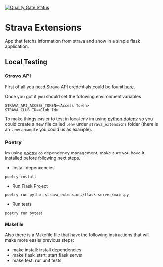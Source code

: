 [![Quality Gate Status](https://sonarcloud.io/api/project_badges/measure?project=darkaico_strava-extensions&metric=alert_status)](https://sonarcloud.io/summary/new_code?id=darkaico_strava-extensions)

# Strava Extensions

App that fetchs information from strava and show in a simple flask application.

## Local Testing

### Strava API

First of all you need Strava API credentials could be found [here](https://developers.strava.com/).

Once you got it you should set the following environment variables

```shell
STRAVA_API_ACCESS_TOKEN=<Access Token>
STRAVA_CLUB_ID=<Club Id>
```

To make things easier to test in local env im using [python-dotenv](https://github.com/theskumar/python-dotenv) so you could create a new file called `.env` under `strava_extensions` folder (there is an `.env.example` you could us as example).

### Poetry

Im using [poetry](https://python-poetry.org/docs/) as dependency management, make sure you have it installed before following next steps.

- Install dependencies

```shell
poetry install
```

- Run Flask Project

```shell
poetry run python strava_extensions/flask-server/main.py
```

- Run tests

```shell
poetry run pytest
```

#### Makefile

Also there is a Makefile file that have the following instructions that will make more easier previous steps:

- make install: install dependencies
- make flask_start: start flask server
- make test: run unit tests
